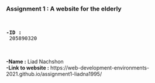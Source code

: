 ### Assignment 1 : A website for the elderly
</br>

<b>
<pre>
-ID :</b>
 205890320
  </pre>
</br>
<b>
-Name :</b>
 Liad Nachshon
</br>
<b>
-Link to website :</b>
 https://web-development-environments-2021.github.io/assignment1-liadna1995/
